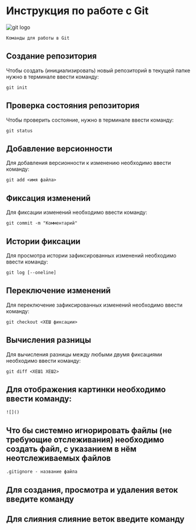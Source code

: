 # Инструкция по работе с Git

![git logo](git-logo.png)

    Команды для работы в Git



## Создание репозитория

Чтобы создать (инициализировать) новый репозиторий в текущей папке нужно в терминале ввести команду:

    git init

## Проверка состояния репозитория

Чтобы проверить состояние, нужно в терминале ввести команду:

    git status

## Добавление версионности

Для добавления версионности к изменению необходимо ввести команду:

    git add <имя файла>

## Фиксация изменений

Для фиксации изменений необходимо ввести команду:

    git commit -m "Комментарий"

## Истории фиксации

Для просмотра истории зафиксированных изменений необходимо ввести команду:
    
    git log [--oneline]

## Переключение изменений

Для переключение зафиксированных изменений необходимо ввести команду:
    
    git checkout <ХЕШ фиксации>

## Вычисления разницы 

Для вычисления разницы между любыми двумя фиксациями необходимо ввести команду:

    git diff <ХЕШ1 ХЕШ2>

## Для отображения картинки необходимо ввести команду:

    ![]()

## Что бы системно игнорировать файлы (не требующие отслеживания) необходимо создать файл, с указанием в нём неотслеживаемых файлов

    .gitignore - название файла

## Для создания, просмотра и удаления веток введите команду

## Для слияния слияние веток введите команду
